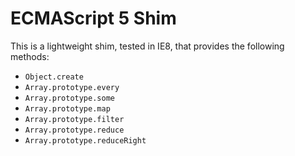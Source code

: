 # ECMAScript 5 Shim
This is a lightweight shim, tested in  IE8, that provides the following methods:
* `Object.create`
* `Array.prototype.every`
* `Array.prototype.some`
* `Array.prototype.map`
* `Array.prototype.filter`
* `Array.prototype.reduce`
* `Array.prototype.reduceRight`